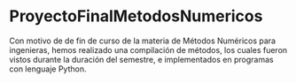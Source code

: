 # ProyectoFinalMetodosNumericos
Con motivo de de fin de curso de la materia de Métodos Numéricos para ingenieras, hemos realizado una compilación de métodos, los cuales fueron vistos durante la duración del semestre, e implementados en programas con lenguaje Python.
